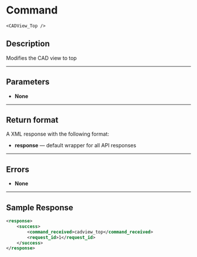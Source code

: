 # Command

    <CADView_Top />

## Description

Modifies the CAD view to top

***

## Parameters
- **None**

***

## Return format
A XML response with the following format:

- **response** — default wrapper for all API responses

***

## Errors
- **None**

***

## Sample Response
```xml
<response>
	<success>
		<command_received>cadview_top</command_received>
		<request_id>1</request_id>
	</success>
</response>
```
